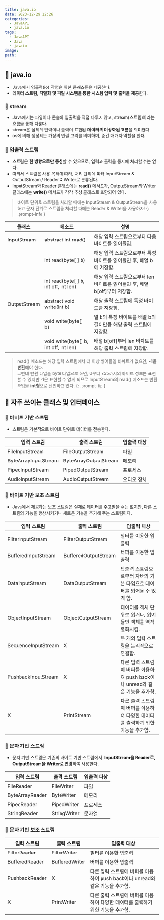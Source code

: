 ```yaml
---
title: java.io
date: 2023-12-29 12:26
categories:
  - JavaAPI
  - java.io
tags:
  - JavaAPI
  - Java
  - javaio
image: 
path:
---
```


## 🌈 java.io
+ Java에서 입출력(io) 작업을 위한 클래스들을 제공한다.
+ **데이터 스트림, 직렬화 및 파일 시스템을 통한 시스템 입력 및 출력을 제공**한다.

### 📌 stream
+ Java에서는 파일이나 콘솔의 입출력을 직접 다루지 않고, stream(스트림)이라는 흐름을 통해 다룬다.
+ stream은 실제의 입력이나 출력이 표현된 **데이터의 이상화된 흐름**을 의미한다.
+ os에 의해 생성되는 가상의 연결 고리를 의미하며, 중간 매개자 역할을 한다.

### 📌 입출력 스트림
+ 스트림은 **한 방향으로만 통신**할 수 있으므로, 입력과 출력을 동시에 처리할 수는 없다.
+ 따라서 스트림은 사용 목적에 따라, 처리 단위에 따라 InputStream & OutputStream / Reader & Writer로 분류된다.
+ InputStream와 Reader 클래스에는 **read()** 메서드가, OutputStream와 Writer 클래스에는 **write()** 메서드가 각각 추상 클래스로 포함되어 있다.

> 바이트 단위로 스트림을 처리할 때에는 InputStream & OutputStream을 사용하고
> 문자 단위로 스트림을 처리할 때에는 Reader & Writer을 사용하자!
{: .prompt-info }

|클래스|메소드|설명|
|---|---|---|
|InputStream|abstract int read()|해당 입력 스트림으로부터 다음 바이트를 읽어들임.|
||int read(byte[ ] b)|해당 입력 스트림으로부터 특정 바이트를 읽어들인 후, 배열 b에 저장함.|
||int read(byte[ ] b, int off, int len)|해당 입력 스트림으로부터 len 바이트를 읽어들인 후, 배열 b[off]부터 저장함.|
|OutputStream|abstract void write(int b)|해당 출력 스트림에 특정 바이트를 저장함.|
||void write(byte[] b)|열 b의 특정 바이트를 배열 b의 길이만큼 해당 출력 스트림에 저장함.|
||void write(byte[] b, int off, int len)|배열 b[off]부터 len 바이트를 해당 출력 스트림에 저장함.|
> read() 메소드는 해당 입력 스트림에서 더 이상 읽어들일 바이트가 없으면, **-1을 반환**해야 한다.  
그런데 반환 타입을 byte 타입으로 하면, 0부터 255까지의 바이트 정보는 표현할 수 있지만 -1은 표현할 수 없게 되므로 InputStream의 read() 메소드는 반환 타입을 **int형**으로 선언하고 있다.
{: .prompt-tip }

## 🌈 자주 쓰이는 클래스 및 인터페이스
### 📌 바이트 기반 스트림
+ 스트림은 기본적으로 바이트 단위로 데이터를 전송한다.

|입력 스트림|출력 스트림|입출력 대상|
|---|---|---|
|FileInputStream|FileOutputStream|파일|
|ByteArrayInputStream|ByteArrayOutputStream|메모리|
|PipedInputStream|PipedOutputStream|프로세스|
|AudioInputStream|AudioOutputStream|오디오 장치|
### 📌 바이트 기반 보조 스트림
+ Java에서 제공하는 보조 스트림은 실제로 데이터를 주고받을 수는 없지만, 다른 스트림의 기능을 향상시키거나 새로운 기능을 추가해 주는 스트림이다.

|입력 스트림|출력 스트림|입출력 대상|
|---|---|---|
|FilterInputStream|FilterOutputStream|필터를 이용한 입출력|
|BufferedInputStream|BufferedOutputStream|버퍼를 이용한 입출력|
|DataInputStream|DataOutputStream|입출력 스트림으로부터 자바의 기본 타입으로 데이터를 읽어올 수 있게 함.|
|ObjectInputStream|ObjectOutputStream|데이터를 객체 단위로 읽거나, 읽어 들인 객체를 역직렬화시킴.|
|SequenceInputStream|X|두 개의 입력 스트림을 논리적으로 연결함.|
|PushbackInputStream|X|다른 입력 스트림에 버퍼를 이용하여 push back이나 unread와 같은 기능을 추가함.|
|X|PrintStream|다른 출력 스트림에 버퍼를 이용하여 다양한 데이터를 출력하기 위한 기능을 추가함.|

### 📌 문자 기반 스트림
+ 문자 기반 스트림은 기존의 바이트 기반 스트림에서  **InputStream을 Reader로, OutputStream을 Writer로 변경**하여 사용한다.

|입력 스트림|출력 스트림|입출력 대상|
|---|---|---|
|FileReader|FileWriter|파일|
|ByteArrayReader|ByteWriter|메모리|
|PipedReader|PipedWriter|프로세스|
|StringReader|StringWriter|문자열|

### 📌 문자 기반 보조 스트림

|입력 스트림|출력 스트림|입출력 대상|
|---|---|---|
|FilterReader|FilterWriter|필터를 이용한 입출력|
|BufferedReader|BufferedWriter|버퍼를 이용한 입출력|
|PushbackReader|X|다른 입력 스트림에 버퍼를 이용하여 push back이나 unread와 같은 기능을 추가함.|
|X|PrintWriter|다른 출력 스트림에 버퍼를 이용하여 다양한 데이터를 출력하기 위한 기능을 추가함.|